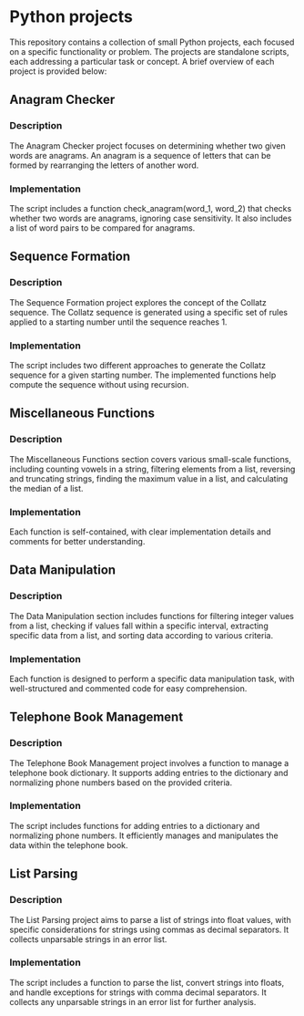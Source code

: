 # Python projects

This repository contains a collection of small Python projects, each focused on a specific functionality or problem. The projects are standalone scripts, each addressing a particular task or concept. A brief overview of each project is provided below:

## Anagram Checker
### Description
The Anagram Checker project focuses on determining whether two given words are anagrams. An anagram is a sequence of letters that can be formed by rearranging the letters of another word.

### Implementation
The script includes a function check_anagram(word_1, word_2) that checks whether two words are anagrams, ignoring case sensitivity. It also includes a list of word pairs to be compared for anagrams.

## Sequence Formation
### Description
The Sequence Formation project explores the concept of the Collatz sequence. The Collatz sequence is generated using a specific set of rules applied to a starting number until the sequence reaches 1.

### Implementation
The script includes two different approaches to generate the Collatz sequence for a given starting number. The implemented functions help compute the sequence without using recursion.

## Miscellaneous Functions
### Description
The Miscellaneous Functions section covers various small-scale functions, including counting vowels in a string, filtering elements from a list, reversing and truncating strings, finding the maximum value in a list, and calculating the median of a list.

### Implementation
Each function is self-contained, with clear implementation details and comments for better understanding.

## Data Manipulation
### Description
The Data Manipulation section includes functions for filtering integer values from a list, checking if values fall within a specific interval, extracting specific data from a list, and sorting data according to various criteria.

### Implementation
Each function is designed to perform a specific data manipulation task, with well-structured and commented code for easy comprehension.

## Telephone Book Management
### Description
The Telephone Book Management project involves a function to manage a telephone book dictionary. It supports adding entries to the dictionary and normalizing phone numbers based on the provided criteria.

### Implementation
The script includes functions for adding entries to a dictionary and normalizing phone numbers. It efficiently manages and manipulates the data within the telephone book.

## List Parsing
### Description
The List Parsing project aims to parse a list of strings into float values, with specific considerations for strings using commas as decimal separators. It collects unparsable strings in an error list.

### Implementation
The script includes a function to parse the list, convert strings into floats, and handle exceptions for strings with comma decimal separators. It collects any unparsable strings in an error list for further analysis.
